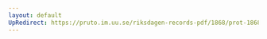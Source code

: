 ```yaml
---
layout: default
UpRedirect: https://pruto.im.uu.se/riksdagen-records-pdf/1868/prot-1868--fk--310.pdf
---
```

